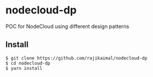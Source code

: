 # nodecloud-dp

POC for NodeCloud using different design patterns

## Install

```
$ git clone https://github.com/rajikaimal/nodecloud-dp
$ cd nodecloud-dp
$ yarn install
```
